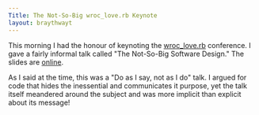 ```yaml
---
Title: The Not-So-Big wroc_love.rb Keynote
layout: braythwayt
---
```


This morning I had the honour of keynoting the [wroc_love.rb](http://wrocloverb.com) conference. I gave a fairly informal talk called "The Not-So-Big Software Design." The slides are [online](http://braythwayt.com/assets/The-Not-So-Big-Software-Design/).

As I said at the time, this was a "Do as I say, not as I do" talk. I argued for code that hides the inessential and communicates it purpose, yet the talk itself meandered around the subject and was more implicit than explicit about its message!